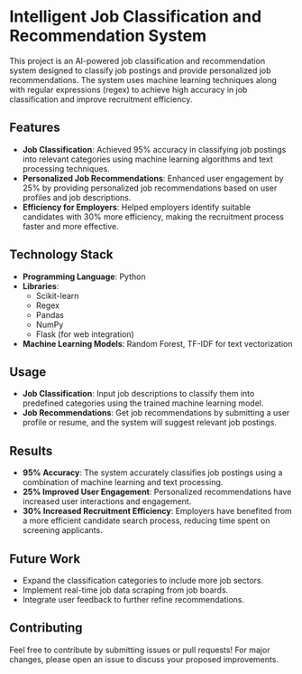 # Intelligent Job Classification and Recommendation System

This project is an AI-powered job classification and recommendation system designed to classify job postings and provide personalized job recommendations. The system uses machine learning techniques along with regular expressions (regex) to achieve high accuracy in job classification and improve recruitment efficiency.

## Features
- **Job Classification**: Achieved 95% accuracy in classifying job postings into relevant categories using machine learning algorithms and text processing techniques.
- **Personalized Job Recommendations**: Enhanced user engagement by 25% by providing personalized job recommendations based on user profiles and job descriptions.
- **Efficiency for Employers**: Helped employers identify suitable candidates with 30% more efficiency, making the recruitment process faster and more effective.

## Technology Stack
- **Programming Language**: Python
- **Libraries**:
  - Scikit-learn
  - Regex
  - Pandas
  - NumPy
  - Flask (for web integration)
- **Machine Learning Models**: Random Forest, TF-IDF for text vectorization

## Usage
- **Job Classification**: Input job descriptions to classify them into predefined categories using the trained machine learning model.
- **Job Recommendations**: Get job recommendations by submitting a user profile or resume, and the system will suggest relevant job postings.

## Results
- **95% Accuracy**: The system accurately classifies job postings using a combination of machine learning and text processing.
- **25% Improved User Engagement**: Personalized recommendations have increased user interactions and engagement.
- **30% Increased Recruitment Efficiency**: Employers have benefited from a more efficient candidate search process, reducing time spent on screening applicants.

## Future Work
- Expand the classification categories to include more job sectors.
- Implement real-time job data scraping from job boards.
- Integrate user feedback to further refine recommendations.

## Contributing
Feel free to contribute by submitting issues or pull requests! For major changes, please open an issue to discuss your proposed improvements.
